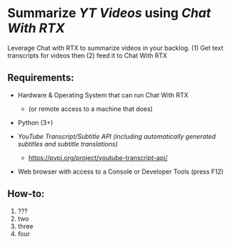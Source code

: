 # Summarize _YT Videos_ using _Chat With RTX_
Leverage Chat with RTX to summarize videos in your backlog. (1) Get text transcripts for videos then (2) feed it to Chat With RTX

## Requirements:
* Hardware & Operating System that can run Chat With RTX
  * (or remote access to a machine that does) 

* Python (3+)

* _YouTube Transcript/Subtitle API (including automatically generated subtitles and subtitle translations)_
  * https://pypi.org/project/youtube-transcript-api/
 
* Web browser with access to a Console or Developer Tools (press F12)

## How-to:

1. ???
2. two
3. three
4. four
